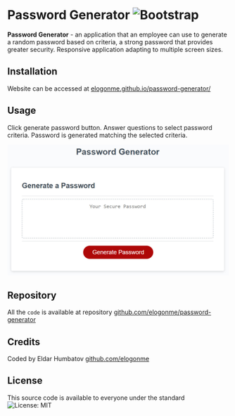 # Password Generator ![Bootstrap](https://img.shields.io/badge/Powered%20By-JS-yellow)

**Password Generator** - an application that an employee can use to generate a random password based on criteria,  a strong password that provides greater security. Responsive application adapting to multiple screen sizes.

## Installation

Website can be accessed at [elogonme.github.io/password-generator/](https://elogonme.github.io/password-generator/)

## Usage 
Click generate password button.
Answer questions to select password criteria. 
Password is generated matching the selected criteria.

![Demo of Main page](assets/img/demo.jpg)

## Repository
All the `code` is available at repository [github.com/elogonme/password-generator](https://github.com/elogonme/password-generator)
## Credits

Coded by Eldar Humbatov [github.com/elogonme](https://github.com/elogonme)

## License

This source code is available to everyone under the standard ![License: MIT](https://img.shields.io/badge/License-MIT-yellow.svg)
